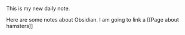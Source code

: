 This is my new daily note.

Here are some notes about Obsidian. I am going to link a [[Page about hamsters]]